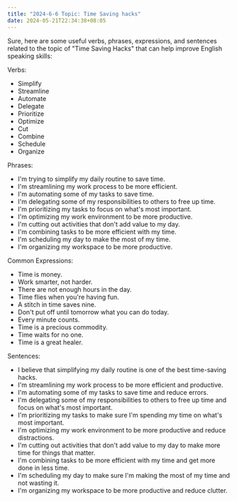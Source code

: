 ```yaml
---
title: "2024-6-6 Topic: Time Saving hacks"
date: 2024-05-21T22:34:38+08:05
---
```


Sure, here are some useful verbs, phrases, expressions, and sentences related to the topic of "Time Saving Hacks" that can help improve English speaking skills:

Verbs:
- Simplify
- Streamline
- Automate
- Delegate
- Prioritize
- Optimize
- Cut
- Combine
- Schedule
- Organize

Phrases:
- I'm trying to simplify my daily routine to save time.
- I'm streamlining my work process to be more efficient.
- I'm automating some of my tasks to save time.
- I'm delegating some of my responsibilities to others to free up time.
- I'm prioritizing my tasks to focus on what's most important.
- I'm optimizing my work environment to be more productive.
- I'm cutting out activities that don't add value to my day.
- I'm combining tasks to be more efficient with my time.
- I'm scheduling my day to make the most of my time.
- I'm organizing my workspace to be more productive.

Common Expressions:
- Time is money.
- Work smarter, not harder.
- There are not enough hours in the day.
- Time flies when you're having fun.
- A stitch in time saves nine.
- Don't put off until tomorrow what you can do today.
- Every minute counts.
- Time is a precious commodity.
- Time waits for no one.
- Time is a great healer.

Sentences:
- I believe that simplifying my daily routine is one of the best time-saving hacks.
- I'm streamlining my work process to be more efficient and productive.
- I'm automating some of my tasks to save time and reduce errors.
- I'm delegating some of my responsibilities to others to free up time and focus on what's most important.
- I'm prioritizing my tasks to make sure I'm spending my time on what's most important.
- I'm optimizing my work environment to be more productive and reduce distractions.
- I'm cutting out activities that don't add value to my day to make more time for things that matter.
- I'm combining tasks to be more efficient with my time and get more done in less time.
- I'm scheduling my day to make sure I'm making the most of my time and not wasting it.
- I'm organizing my workspace to be more productive and reduce clutter.
